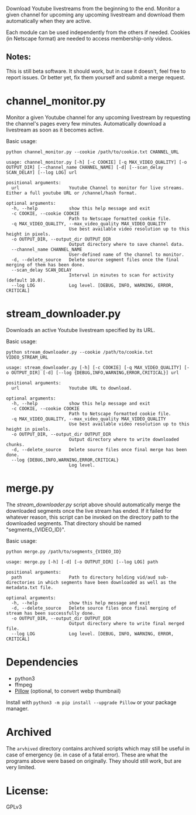 Download Youtube livestreams from the beginning to the end.
Monitor a given channel for upcoming any upcoming livestream and download them automatically when they are active.

Each module can be used independently from the others if needed.
Cookies (in Netscape format) are needed to access membership-only videos.

## Notes:

This is still beta software. It should work, but in case it doesn't, feel free to report issues. Or better yet, fix them yourself and submit a merge request.

# channel_monitor.py

Monitor a given Youtube channel for any upcoming livestream by requesting the channel's pages every few minutes. Automatically download a livestream as soon as it becomes active.

Basic usage:

`python channel_monitor.py --cookie /path/to/cookie.txt CHANNEL_URL`

```
usage: channel_monitor.py [-h] [-c COOKIE] [-q MAX_VIDEO_QUALITY] [-o OUTPUT_DIR] [--channel_name CHANNEL_NAME] [-d] [--scan_delay SCAN_DELAY] [--log LOG] url

positional arguments:
  url                   Youtube Channel to monitor for live streams. Either a full youtube URL or /channel/hash format.

optional arguments:
  -h, --help            show this help message and exit
  -c COOKIE, --cookie COOKIE
                        Path to Netscape formatted cookie file.
  -q MAX_VIDEO_QUALITY, --max_video_quality MAX_VIDEO_QUALITY
                        Use best available video resolution up to this height in pixels.
  -o OUTPUT_DIR, --output_dir OUTPUT_DIR
                        Output directory where to save channel data.
  --channel_name CHANNEL_NAME
                        User-defined name of the channel to monitor.
  -d, --delete_source   Delete source segment files once the final merging of them has been done.
  --scan_delay SCAN_DELAY
                        Interval in minutes to scan for activity (default 10.0).
  --log LOG             Log level. [DEBUG, INFO, WARNING, ERROR, CRITICAL]

```

# stream_downloader.py

Downloads an active Youtube livestream specified by its URL.

Basic usage:

`python stream_downloader.py --cookie /path/to/cookie.txt VIDEO_STREAM_URL`

```
usage: stream_downloader.py [-h] [-c COOKIE] [-q MAX_VIDEO_QUALITY] [-o OUTPUT_DIR] [-d] [--log {DEBUG,INFO,WARNING,ERROR,CRITICAL}] url

positional arguments:
  url                   Youtube URL to download.

optional arguments:
  -h, --help            show this help message and exit
  -c COOKIE, --cookie COOKIE
                        Path to Netscape formatted cookie file.
  -q MAX_VIDEO_QUALITY, --max_video_quality MAX_VIDEO_QUALITY
                        Use best available video resolution up to this height in pixels.
  -o OUTPUT_DIR, --output_dir OUTPUT_DIR
                        Output directory where to write downloaded chunks.
  -d, --delete_source   Delete source files once final merge has been done.
  --log {DEBUG,INFO,WARNING,ERROR,CRITICAL}
                        Log level.
```

# merge.py

The *stream_downloader.py* script above should automatically merge the downloaded segments once the live stream has ended. If it failed for whatever reason, this script can be invoked on the directory path to the downloaded segments. That directory should be named "segments_{VIDEO_ID}".

Basic usage:

`python merge.py /path/to/segments_{VIDEO_ID}`

```
usage: merge.py [-h] [-d] [-o OUTPUT_DIR] [--log LOG] path

positional arguments:
  path                  Path to directory holding vid/aud sub-directories in which segments have been downloaded as well as the metadata.txt file.

optional arguments:
  -h, --help            show this help message and exit
  -d, --delete_source   Delete source files once final merging of stream has been successfully done.
  -o OUTPUT_DIR, --output_dir OUTPUT_DIR
                        Output directory where to write final merged file.
  --log LOG             Log level. [DEBUG, INFO, WARNING, ERROR, CRITICAL]
```

# Dependencies

* python3
* ffmpeg
* [Pillow](https://pillow.readthedocs.io/en/stable/installation.html) (optional, to convert webp thumbnail)

Install with `python3 -m pip install --upgrade Pillow` or your package manager.

# Archived

The `arvhived` directory contains archived scripts which may still be useful in case of emergency (ie. in case of a fatal error). These are what the programs above were based on originally. They should still work, but are very limited.

# License:

GPLv3